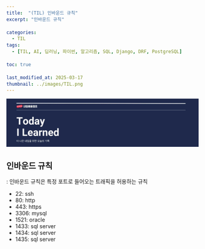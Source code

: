```yaml
---
title:  "(TIL) 인바운드 규칙"
excerpt: "인바운드 규칙"

categories:
  - TIL
tags:
  - [TIL, AI, 딥러닝, 파이썬, 알고리즘, SQL, Django, DRF, PostgreSQL]

toc: true

last_modified_at: 2025-03-17
thumbnail: ../images/TIL.png
---
```

![](/images/../images/TIL.png)

## 인바운드 규칙
: 인바운드 규칙은 특정 포트로 들어오는 트래픽을 허용하는 규칙

- 22: ssh
- 80: http
- 443: https
- 3306: mysql
- 1521: oracle
- 1433: sql server
- 1434: sql server
- 1435: sql server
